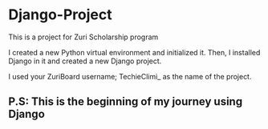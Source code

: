 # Django-Project
This is a project for Zuri Scholarship program

I created a new Python virtual environment and initialized it. Then, I installed Django in it and created a new Django project.

I used your ZuriBoard username; TechieClimi_ as the name of the project.

 
## P.S: This is the beginning of my journey using Django 
